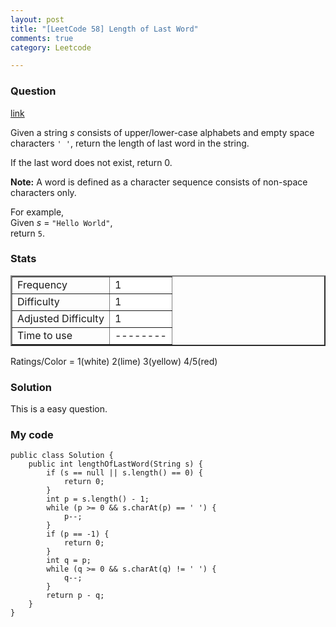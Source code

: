 ```yaml
---
layout: post
title: "[LeetCode 58] Length of Last Word"
comments: true
category: Leetcode

---
```


### Question 

[link](http://oj.leetcode.com/problems/length-of-last-word/)

<div class="question-content">
            <p></p><p>Given a string <i>s</i> consists of upper/lower-case alphabets and empty space characters <code>' '</code>, return the length of last word in the string.</p>

<p>If the last word does not exist, return 0.</p>

<p><b>Note:</b> A word is defined as a character sequence consists of non-space characters only.</p>

<p>
For example, <br>
Given <i>s</i> = <code>"Hello World"</code>,<br>
return <code>5</code>.
</p><p></p>
          </div>

### Stats

<table border="2">
	<tr>
		<td>Frequency</td>
		<td bgcolor="white">1</td>
	</tr>
	<tr>
		<td>Difficulty</td>
		<td bgcolor="white">1</td>
	</tr>
	<tr>
		<td>Adjusted Difficulty</td>
		<td bgcolor="white">1</td>
	</tr>
	<tr>
		<td>Time to use</td>
		<td bgcolor="white">--------</td>
	</tr>
</table>

Ratings/Color = 1(white) 2(lime) 3(yellow) 4/5(red)

### Solution

This is a easy question.

### My code
	
	public class Solution {
	    public int lengthOfLastWord(String s) {
	        if (s == null || s.length() == 0) {
	            return 0;
	        }
	        int p = s.length() - 1;
	        while (p >= 0 && s.charAt(p) == ' ') {
	            p--;
	        }
	        if (p == -1) {
	            return 0;
	        }
	        int q = p;
	        while (q >= 0 && s.charAt(q) != ' ') {
	            q--;
	        }
	        return p - q;
	    }
	}
